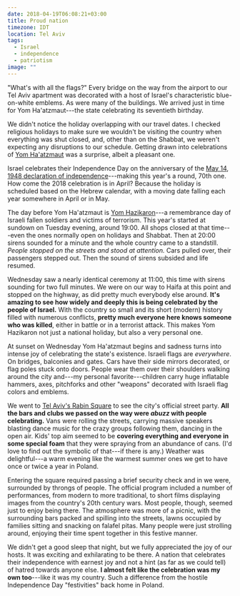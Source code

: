 ```yaml
---
date: 2018-04-19T06:08:21+03:00
title: Proud nation
timezone: IDT
location: Tel Aviv
tags:
  - Israel
  - independence
  - patriotism
image: ""
---
```


"What's with all the flags?" Every bridge on the way from the airport to our Tel Aviv apartment was decorated with a host of Israel's characteristic blue-on-white emblems. As were many of the buildings. We arrived just in time for Yom Ha'atzmaut---the state celebrating its seventieth birthday.

<!--more-->

We didn't notice the holiday overlapping with our travel dates. I checked religious holidays to make sure we wouldn't be visiting the country when everything was shut closed, and, other than on the Shabbat, we weren't expecting any disruptions to our schedule. Getting drawn into celebrations of [Yom Ha'atzmaut](https://en.wikipedia.org/wiki/Independence_Day_(Israel)) was a surprise, albeit a pleasant one.

Israel celebrates their Independence Day on the anniversary of the [May 14, 1948 declaration of independence](https://en.wikipedia.org/wiki/Israeli_Declaration_of_Independence)---making this year's a round, 70th one. How come the 2018 celebration is in April? Because the holiday is scheduled based on the Hebrew calendar, with a moving date falling each year somewhere in April or in May.

The day before Yom Ha'atzmaut is [Yom Hazikaron](https://en.wikipedia.org/wiki/Yom_Hazikaron)---a remembrance day of Israeli fallen soldiers and victims of terrorism. This year's started at sundown on Tuesday evening, around 19:00. All shops closed at that time---even the ones normally open on holidays and Shabbat. Then at 20:00 sirens sounded for a minute and the whole country came to a standstill. *People stopped on the streets and stood at attention.* Cars pulled over, their passengers stepped out. Then the sound of sirens subsided and life resumed.

Wednesday saw a nearly identical ceremony at 11:00, this time with sirens sounding for two full minutes. We were on our way to Haifa at this point and stopped on the highway, as did pretty much everybody else around. **It's amazing to see how widely and deeply this is being celebrated by the people of Israel.** With the country so small and its short (modern) history filled with numerous conflicts, **pretty much everyone here knows someone who was killed**, either in battle or in a terrorist attack. This makes Yom Hazikaron not just a national holiday, but also a very personal one.

At sunset on Wednesday Yom Ha'atzmaut begins and sadness turns into intense joy of celebrating the state's existence. Israeli flags are *everywhere*. On bridges, balconies and gates. Cars have their side mirrors decorated, or flag poles stuck onto doors. People wear them over their shoulders walking around the city and---my personal favorite---children carry huge inflatable hammers, axes, pitchforks and other "weapons" decorated with Israeli flag colors and emblems.

We went to [Tel Aviv's Rabin Square](https://goo.gl/maps/YmzW857m3Yt) to see the city's official street party. **All the bars and clubs we passed on the way were _abuzz_ with people celebrating.** Vans were rolling the streets, carrying massive speakers blasting dance music for the crazy groups following them, dancing in the open air. Kids' top aim seemed to be **covering everything and everyone in some special foam** that they were spraying from an abundance of cans. (I'd love to find out the symbolic of that---if there is any.) Weather was delightful---a warm evening like the warmest summer ones we get to have once or twice a year in Poland.

Entering the square required passing a brief security check and in we were, surrounded by throngs of people. The official program included a number of performances, from modern to more traditional, to short films displaying images from the country's 20th century wars. Most people, though, seemed just to enjoy being there. The atmosphere was more of a picnic, with the surrounding bars packed and spilling into the streets, lawns occupied by families sitting and snacking on falafel pitas. Many people were just strolling around, enjoying their time spent together in this festive manner.

We didn't get a good sleep that night, but we fully appreciated the joy of our hosts. It was exciting and exhilarating to be there. A nation that celebrates their independence with earnest joy and not a hint (as far as we could tell) of hatred towards anyone else. **I almost felt like the celebration was my own too**---like it was my country. Such a difference from the hostile Independence Day "festivities" back home in Poland.
